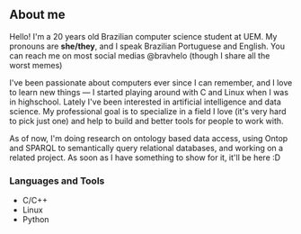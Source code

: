 ## About me

<!--
**bravhelo/bravhelo** is a ✨ _special_ ✨ repository because its `README.md` (this file) appears on your GitHub profile.

Here are some ideas to get you started:

- 🔭 I’m currently working on ...
- 🌱 I’m currently learning ...
- 👯 I’m looking to collaborate on ...
- 🤔 I’m looking for help with ...
- 💬 Ask me about ...
- 📫 How to reach me: ...
- 😄 Pronouns: ...
- ⚡ Fun fact: ...
-->

Hello! I'm a 20 years old Brazilian computer science student at UEM. My pronouns are **she/they**, and I speak Brazilian Portuguese and English. You can reach me on most social medias @bravhelo (though I share all the worst memes)

I've been passionate about computers ever since I can remember, and I love to learn new things — I started playing around with C and Linux when I was in highschool. Lately I've been interested in artificial intelligence and data science. My professional goal is to specialize in a field I love (it's very hard to pick just one) and help to build and better tools for people to work with. 

As of now, I'm doing research on ontology based data access, using Ontop and SPARQL to semantically query relational databases, and working on a related project. As soon as I have something to show for it, it'll be here :D

### Languages and Tools
- C/C++
- Linux
- Python

